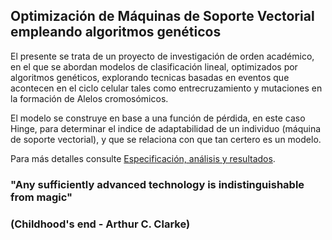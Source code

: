 ## Optimización de Máquinas de Soporte Vectorial empleando algoritmos genéticos

El presente se trata de un proyecto de investigación de orden académico, en el que se abordan modelos de clasificación lineal, optimizados por algoritmos genéticos, explorando tecnicas basadas en eventos que acontecen en el ciclo celular tales como entrecruzamiento y mutaciones en la formación de Alelos cromosómicos.

El modelo se construye en base a una función de pérdida, en este caso Hinge, para determinar el indice de adaptabilidad de un individuo (máquina de soporte vectorial), y que se relaciona con que tan certero es un modelo.

Para más detalles consulte [Especificación, análisis y resultados](https://www.overleaf.com/read/vfyskbtnjgzv).


### "Any sufficiently advanced technology is indistinguishable from magic" 
### (Childhood's end - Arthur C. Clarke)
